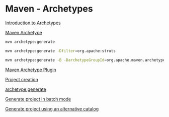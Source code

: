 # Maven - Archetypes

[Introduction to Archetypes](https://maven.apache.org/guides/introduction/introduction-to-archetypes.html)

[Maven Archetype](https://maven.apache.org/archetype/index.html)

```bash
mvn archetype:generate
```

```bash
mvn archetype:generate -Dfilter=org.apache:struts
```

```bash
mvn archetype:generate -B -DarchetypeGroupId=org.apache.maven.archetypes -DarchetypeArtifactId=maven-archetype-quickstart -DarchetypeVersion=1.1 -DgroupId=com.company -DartifactId=project -Dversion=1.0-SNAPSHOT -Dpackage=com.company.project
```

[Maven Archetype Plugin](https://maven.apache.org/archetype/maven-archetype-plugin/index.html)

[Project creation](https://maven.apache.org/archetype/maven-archetype-plugin/usage.html)

[archetype:generate](http://maven.apache.org/archetype/maven-archetype-plugin/generate-mojo.html)

[Generate project in batch mode](https://maven.apache.org/archetype/maven-archetype-plugin/examples/generate-batch.html)

[Generate project using an alternative catalog](https://maven.apache.org/archetype/maven-archetype-plugin/examples/generate-alternative-catalog.html)
